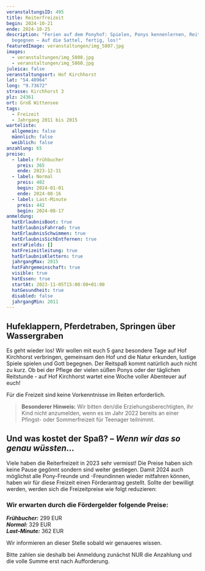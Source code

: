 ```yaml
---
veranstaltungsID: 495
title: Reiterfreizeit
begin: 2024-10-21
ende: 2024-10-25
description: "Ferien auf dem Ponyhof: Spielen, Ponys kennenlernen, Reiten, Gott
  begegnen – Auf die Sattel, fertig, los!"
featuredImage: veranstaltungen/img_5807.jpg
images:
  - veranstaltungen/img_5808.jpg
  - veranstaltungen/img_5860.jpg
juleica: false
veranstaltungsort: Hof Kirchhorst
lat: "54.40964"
long: "9.73672"
strasse: Kirchhorst 3
plz: 24361
ort: Groß Wittensee
tags:
  - Freizeit
  - Jahrgang 2011 bis 2015
warteliste:
  allgemein: false
  männlich: false
  weiblich: false
anzahlung: 65
preise:
  - label: Frühbucher
    preis: 365
    ende: 2023-12-31
  - label: Normal
    preis: 402
    begin: 2024-01-01
    ende: 2024-08-16
  - label: Last-Minute
    preis: 442
    begin: 2024-08-17
anmeldung:
  hatErlaubnisBoot: true
  hatErlaubnisFahrrad: true
  hatErlaubnisSchwimmen: true
  hatErlaubnisSichEntfernen: true
  extraFields: []
  hatFreizeitleitung: true
  hatErlaubnisKlettern: true
  jahrgangMax: 2015
  hatFahrgemeinschaft: true
  visible: true
  hatEssen: true
  startAt: 2023-11-05T15:00:00+01:00
  hatGesundheit: true
  disabled: false
  jahrgangMin: 2011
---
```

## Hufeklappern, Pferdetraben, Springen über Wassergraben

Es geht wieder los! Wir wollen mit euch 5 ganz besondere Tage auf Hof Kirchhorst verbringen, gemeinsam den Hof und die Natur erkunden, lustige Spiele spielen und Gott begegnen. Der Reitspaß kommt natürlich auch nicht zu kurz. Ob bei der Pflege der vielen süßen Ponys oder der täglichen Reitstunde - auf Hof Kirchhorst wartet eine Woche voller Abenteuer auf euch!

Für die Freizeit sind keine Vorkenntnisse im Reiten erforderlich.

> **Besonderer Hinweis:**
> Wir bitten den/die Erziehungsberechtigten, ihr Kind nicht anzumelden, wenn es im Jahr 2022 bereits an einer Pfingst- oder Sommerfreizeit für Teenager teilnimmt.

<div class="foerdergelder-hinweis">
<v-alert type="info" text tile outlined>
<h2>Und was kostet der Spaß? – <i>Wenn wir das so genau wüssten...</i></h2>

Viele haben die Reiterfreizeit in 2023 sehr vermisst! Die Preise haben sich keine Pause gegönnt sondern sind weiter gestiegen. Damit 2024 auch möglichst alle Pony-Freunde und -Freundinnen wieder mitfahren können, haben wir für diese Freizeit einen Förderantrag gestellt. Sollte der bewilligt werden, werden sich die Freizeitpreise wie folgt reduzieren:

### Wir erwarten durch die Fördergelder folgende Preise:

***Frühbucher:*** 299 EUR\
***Normal:*** 329 EUR\
***Last-Minute:*** 362 EUR

Wir informieren an dieser Stelle sobald wir genaueres wissen.

Bitte zahlen sie deshalb bei Anmeldung zunächst NUR die Anzahlung und die volle Summe erst nach Aufforderung.
</v-alert>

</div>
